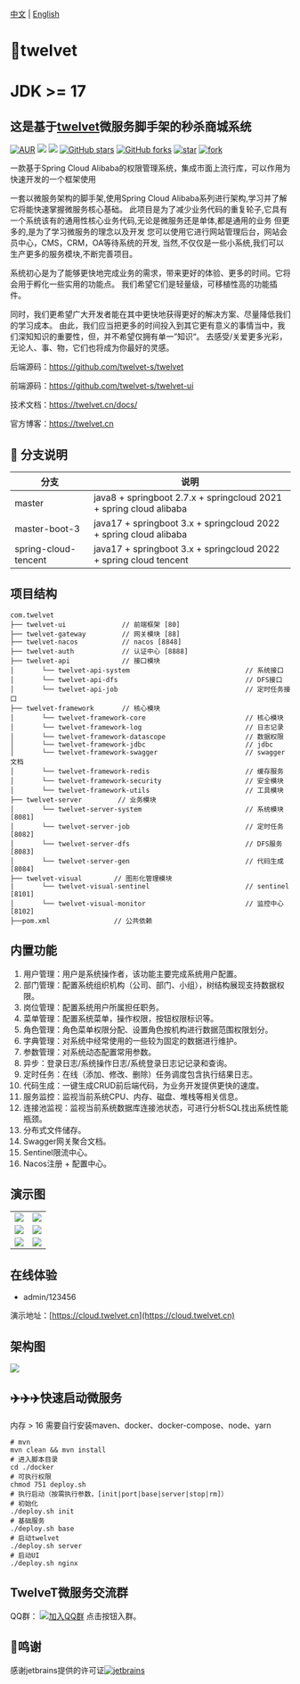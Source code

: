 [中文](https://github.com/twelvet-s/twelvet/blob/master/README.md) | [English](https://github.com/twelvet-s/twelvet/blob/master/README_EN.md)

# 🚀twelvet
# JDK >= 17

## 这是基于[twelvet](https://github.com/twelvet-s/twelvet)微服务脚手架的秒杀商城系统

[![AUR](https://img.shields.io/github/license/twelvet-s/twelvet)](https://github.com/twelvet-s/twelvet/blob/master/LICENSE)
[![](https://img.shields.io/badge/Author-TwelveT-orange.svg)](https://twelvet.cn)
[![](https://img.shields.io/badge/version-2.7.5-success)](https://github.com/twelvet-s/twelvet)
[![GitHub stars](https://img.shields.io/github/stars/twelvet-s/twelvet.svg?style=social&label=Stars)](https://github.com/twelvet-s/twelvet/stargazers)
[![GitHub forks](https://img.shields.io/github/forks/twelvet-s/twelvet.svg?style=social&label=Fork)](https://github.com/twelvet-s/twelvet/network/members)
[![star](https://gitee.com/twelvet/twelvet/badge/star.svg?theme=white)](https://gitee.com/twelvet/twelvet/stargazers)
[![fork](https://gitee.com/twelvet/twelvet/badge/fork.svg?theme=white)](https://gitee.com/twelvet/twelvet/members)

一款基于Spring Cloud Alibaba的权限管理系统，集成市面上流行库，可以作用为快速开发的一个框架使用

一套以微服务架构的脚手架,使用Spring Cloud Alibaba系列进行架构,学习并了解它将能快速掌握微服务核心基础。
此项目是为了减少业务代码的重复轮子,它具有一个系统该有的通用性核心业务代码,无论是微服务还是单体,都是通用的业务
但更多的,是为了学习微服务的理念以及开发 您可以使用它进行网站管理后台，网站会员中心，CMS，CRM，OA等待系统的开发,
当然,不仅仅是一些小系统,我们可以生产更多的服务模块,不断完善项目。

系统初心是为了能够更快地完成业务的需求，带来更好的体验、更多的时间。它将会用于孵化一些实用的功能点。
我们希望它们是轻量级，可移植性高的功能插件。

同时，我们更希望广大开发者能在其中更快地获得更好的解决方案、尽量降低我们的学习成本。
由此，我们应当把更多的时间投入到其它更有意义的事情当中，我们深知知识的重要性，但，并不希望仅拥有单一”知识“。
去感受/关爱更多光彩，无论人、事、物，它们也将成为你最好的灵感。

后端源码：https://github.com/twelvet-s/twelvet

前端源码：https://github.com/twelvet-s/twelvet-ui

技术文档：https://twelvet.cn/docs/

官方博客：https://twelvet.cn

## 🍎 分支说明

| 分支                   | 说明                                                                 |
|----------------------|--------------------------------------------------------------------|
| master               | java8 + springboot 2.7.x + springcloud 2021 + spring cloud alibaba |
| master-boot-3        | java17 + springboot 3.x + springcloud 2022 + spring cloud alibaba  |
| spring-cloud-tencent | java17 + springboot 3.x + springcloud 2022 + spring cloud tencent  |

## 项目结构

~~~
com.twelvet     
├── twelvet-ui              // 前端框架 [80]
├── twelvet-gateway         // 网关模块 [88]
├── twelvet-nacos           // nacos [8848]
├── twelvet-auth            // 认证中心 [8888]
├── twelvet-api             // 接口模块
│       └── twelvet-api-system                             // 系统接口
│       └── twelvet-api-dfs                                // DFS接口
│       └── twelvet-api-job                                // 定时任务接口
├── twelvet-framework       // 核心模块
│       └── twelvet-framework-core                         // 核心模块
│       └── twelvet-framework-log                          // 日志记录
│       └── twelvet-framework-datascope                    // 数据权限
│       └── twelvet-framework-jdbc                         // jdbc
│       └── twelvet-framework-swagger                      // swagger文档
│       └── twelvet-framework-redis                        // 缓存服务
│       └── twelvet-framework-security                     // 安全模块
│       └── twelvet-framework-utils                        // 工具模块
├── twelvet-server         // 业务模块
│       └── twelvet-server-system                          // 系统模块 [8081]
│       └── twelvet-server-job                             // 定时任务 [8082]
│       └── twelvet-server-dfs                             // DFS服务 [8083]
│       └── twelvet-server-gen                             // 代码生成 [8084]
├── twelvet-visual        // 图形化管理模块
|       └── twelvet-visual-sentinel                        // sentinel [8101]
│       └── twelvet-visual-monitor                         // 监控中心 [8102]
├──pom.xml                // 公共依赖
~~~

## 内置功能

1. 用户管理：用户是系统操作者，该功能主要完成系统用户配置。
2. 部门管理：配置系统组织机构（公司、部门、小组），树结构展现支持数据权限。
3. 岗位管理：配置系统用户所属担任职务。
4. 菜单管理：配置系统菜单，操作权限，按钮权限标识等。
5. 角色管理：角色菜单权限分配、设置角色按机构进行数据范围权限划分。
6. 字典管理：对系统中经常使用的一些较为固定的数据进行维护。
7. 参数管理：对系统动态配置常用参数。
8. 异步：登录日志/系统操作日志/系统登录日志记记录和查询。
9. 定时任务：在线（添加、修改、删除）任务调度包含执行结果日志。
10. 代码生成：一键生成CRUD前后端代码，为业务开发提供更快的速度。
11. 服务监控：监视当前系统CPU、内存、磁盘、堆栈等相关信息。
12. 连接池监视：监视当前系统数据库连接池状态，可进行分析SQL找出系统性能瓶颈。
13. 分布式文件储存。
14. Swagger网关聚合文档。
15. Sentinel限流中心。
16. Nacos注册 + 配置中心。

## 演示图

<table>
    <tr>
        <td><img src="https://twelvet.cn/assets/images/twelvet/1.png"/></td>
        <td><img src="https://twelvet.cn/assets/images/twelvet/2.png"/></td>
    </tr>
    <tr>
        <td><img src="https://twelvet.cn/assets/images/twelvet/3.png"/></td>
        <td><img src="https://twelvet.cn/assets/images/twelvet/4.png"/></td>
    </tr>
    <tr>
        <td><img src="https://twelvet.cn/assets/images/twelvet/5.png"/></td>
        <td><img src="https://twelvet.cn/assets/images/twelvet/6.png"/></td>
    </tr>
</table>

## 在线体验

- admin/123456

演示地址：[https://cloud.twelvet.cn](https://cloud.twelvet.cn)

## 架构图

<img src="https://twelvet.cn/assets/images/twelvet/map.png"/>

## ✈️✈️✈️快速启动微服务

内存 > 16
需要自行安装maven、docker、docker-compose、node、yarn

```shell
# mvn
mvn clean && mvn install
# 进入脚本目录
cd ./docker
# 可执行权限
chmod 751 deploy.sh
# 执行启动（按需执行参数，[init|port|base|server|stop|rm]）
# 初始化
./deploy.sh init
# 基础服务
./deploy.sh base
# 启动twelvet
./deploy.sh server
# 启动UI
./deploy.sh nginx
```

## TwelveT微服务交流群

QQ群： [![加入QQ群](https://img.shields.io/badge/985830229-blue.svg)](https://jq.qq.com/?_wv=1027&k=cznM6Q00) 点击按钮入群。

## 🤝鸣谢
感谢jetbrains提供的许可证[![jetbrains](https://cloud.twelvet.cn/jetbrains.png)](https://www.jetbrains.com?from=https://github.com/twelvet-s/twelvet)
